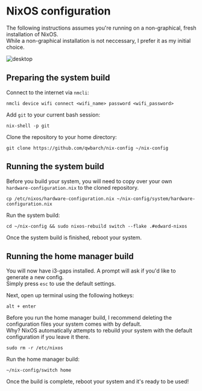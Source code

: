 # NixOS configuration

The following instructions assumes you're running on a non-graphical, fresh installation of NixOS.  
While a non-graphical installation is not neccessary, I prefer it as my initial choice.

![desktop](https://i.redd.it/b96t7sb4nll91.png)

## Preparing the system build

Connect to the internet via ``nmcli``:
```
nmcli device wifi connect <wifi_name> password <wifi_password>
```

Add ``git`` to your current bash session:
```
nix-shell -p git
```

Clone the repository to your home directory:
```
git clone https://github.com/qwbarch/nix-config ~/nix-config
```

## Running the system build

Before you build your system, you will need to copy over your own ``hardware-configuration.nix`` to the cloned repository.  
```
cp /etc/nixos/hardware-configuration.nix ~/nix-config/system/hardware-configuration.nix
```

Run the system build:
```
cd ~/nix-config && sudo nixos-rebuild switch --flake .#edward-nixos
```

Once the system build is finished, reboot your system.

## Running the home manager build

You will now have i3-gaps installed. A prompt will ask if you'd like to generate a new config.  
Simply press ``esc`` to use the default settings.

Next, open up terminal using the following hotkeys:
```
alt + enter
```

Before you run the home manager build, I recommend deleting the configuration files your system comes with by default.  
Why? NixOS automatically attempts to rebuild your system with the default configuration if you leave it there.
```
sudo rm -r /etc/nixos
```

Run the home manager build:
```
~/nix-config/switch home
```

Once the build is complete, reboot your system and it's ready to be used!
